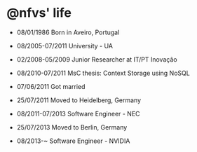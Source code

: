 @nfvs' life
===============

- 08/01/1986 Born in Aveiro, Portugal

- 08/2005-07/2011 University - UA
- 02/2008-05/2009 Junior Researcher at IT/PT Inovação
- 08/2010-07/2011 MsC thesis: Context Storage using NoSQL
- 07/06/2011 Got married
- 25/07/2011 Moved to Heidelberg, Germany
- 08/2011-07/2013 Software Engineer - NEC
- 25/07/2013 Moved to Berlin, Germany
- 08/2013-~ Software Engineer - NVIDIA